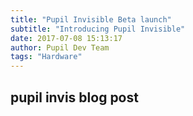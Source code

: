 ```yaml
---
title: "Pupil Invisible Beta launch"
subtitle: "Introducing Pupil Invisible"
date: 2017-07-08 15:13:17
author: Pupil Dev Team
tags: "Hardware"
---
```


## pupil invis blog post

<img :src="$withBase('/pupil_invisible_01.jpg')">